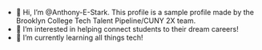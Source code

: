 - 👋 Hi, I’m @Anthony-E-Stark. This profile is a sample profile made by the Brooklyn College Tech Talent Pipeline/CUNY 2X team. 
- 👀 I’m interested in helping connect students to their dream careers!
- 🌱 I’m currently learning all things tech!

<!---
Anthony-E-Stark/Anthony-E-Stark is a ✨ special ✨ repository because its `README.md` (this file) appears on your GitHub profile.
You can click the Preview link to take a look at your changes.
--->
